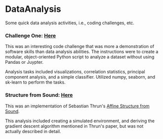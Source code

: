 # DataAnalysis
Some quick data analysis activities, i.e., coding challenges, etc. 

### Challenge One: [Here](https://github.com/PhaseAnalytics/DataAnalysis/tree/master/challenge_one)

This was an interesting code challenge that was more a demonstration of software skills than data analysis abilities. The instructions were to create a modular, object-oriented Python script to analyze a dataset without using Pandas or Juypter. 

Analysis tasks included visualizations, correlation statistics, principal component analysis, and a simple classifier. Utilized numpy, seaborn, and sk-learn to perform the tasks. 

### Structure from Sound: [Here](https://github.com/PhaseAnalytics/DataAnalysis/tree/master/structure_from_sound)

This was an implementation of Sebastian Thrun's [Affine Structure from Sound](http://robots.stanford.edu/papers/thrun-structure-from-sound05.html).

This analysis included creating a simulated environment, and deriving the gradient descent algorithm mentioned in Thrun's paper, but was not actually described in detail. 
